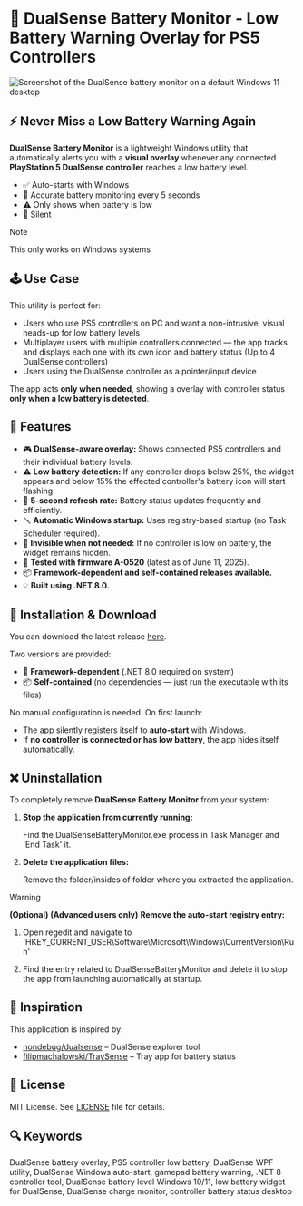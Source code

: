 # 🔋 DualSense Battery Monitor - Low Battery Warning Overlay for PS5 Controllers

![Screenshot of the DualSense battery monitor on a default Windows 11 desktop](https://github.com/PixelIndieDev/DualSenseBatteryMonitor/blob/main/readme_images/overlay_preview.png?raw=true)

## ⚡ Never Miss a Low Battery Warning Again
**DualSense Battery Monitor** is a lightweight Windows utility that automatically alerts you with a **visual overlay** whenever any connected **PlayStation 5 DualSense controller** reaches a low battery level.

* ✅ Auto-starts with Windows
* 🔋 Accurate battery monitoring every 5 seconds
* ⚠️ Only shows when battery is low
* 🧠 Silent

> [!NOTE]
> This only works on Windows systems

## 🕹️ Use Case
This utility is perfect for:
* Users who use PS5 controllers on PC and want a non-intrusive, visual heads-up for low battery levels
* Multiplayer users with multiple controllers connected — the app tracks and displays each one with its own icon and battery status (Up to 4 DualSense controllers)
* Users using the DualSense controller as a pointer/input device

The app acts **only when needed**, showing a overlay with controller status **only when a low battery is detected**.

## 🧠 Features
* 🎮 **DualSense-aware overlay:** Shows connected PS5 controllers and their individual battery levels.
* ⚠️ **Low battery detection:** If any controller drops below 25%, the widget appears and below 15% the effected controller's battery icon will start flashing.
* 🔁 **5-second refresh rate:** Battery status updates frequently and efficiently.
* 🪛 **Automatic Windows startup:** Uses registry-based startup (no Task Scheduler required).
* 🧊 **Invisible when not needed:** If no controller is low on battery, the widget remains hidden.
* 🧪 **Tested with firmware A-0520** (latest as of June 11, 2025).
* 📦 **Framework-dependent and self-contained releases available.**
* 💡 **Built using .NET 8.0.**

## 🚀 Installation & Download
You can download the latest release [here](https://github.com/PixelIndieDev/DualSenseBatteryMonitor/releases).

Two versions are provided:
* 📁 **Framework-dependent** (.NET 8.0 required on system)
* 📦 **Self-contained** (no dependencies — just run the executable with its files)

No manual configuration is needed. On first launch:
* The app silently registers itself to **auto-start** with Windows.
* If **no controller is connected or has low battery**, the app hides itself automatically.

## ❌ Uninstallation
To completely remove **DualSense Battery Monitor** from your system:

1. **Stop the application from currently running:**

    Find the DualSenseBatteryMonitor.exe process in Task Manager and 'End Task' it.
2. **Delete the application files:**

    Remove the folder/insides of folder where you extracted the application.

> [!WARNING]
> **(Optional) (Advanced users only)**
> **Remove the auto-start registry entry:**
>
> 1. Open regedit and navigate to 'HKEY_CURRENT_USER\Software\Microsoft\Windows\CurrentVersion\Run'
> 
> 2. Find the entry related to DualSenseBatteryMonitor and delete it to stop the app from launching automatically at startup.

## 🔗 Inspiration
This application is inspired by:
* [nondebug/dualsense](https://github.com/nondebug/dualsense) – DualSense explorer tool
* [filipmachalowski/TraySense](https://github.com/filipmachalowski/TraySense) – Tray app for battery status

## 📃 License
MIT License. See [LICENSE](LICENSE) file for details.

## 🔍 Keywords
DualSense battery overlay, PS5 controller low battery, DualSense WPF utility, DualSense Windows auto-start, gamepad battery warning, .NET 8 controller tool, DualSense battery level Windows 10/11, low battery widget for DualSense, DualSense charge monitor, controller battery status desktop
